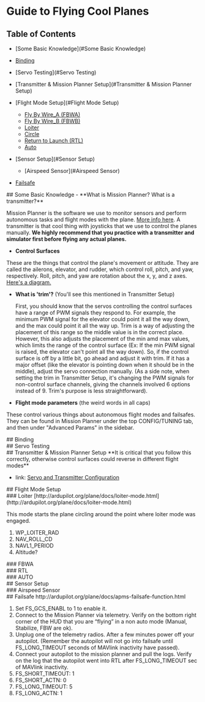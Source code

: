 # Guide to Flying Cool Planes
## Table of Contents
- [Some Basic Knowledge](#Some Basic Knowledge)
- [Binding](#Binding)
- [Servo Testing](#Servo Testing)
- [Transmitter & Mission Planner Setup](#Transmitter & Mission Planner Setup)
- [Flight Mode Setup](#Flight Mode Setup)
  - [Fly By Wire_A (FBWA)](#FBWA)
  - [Fly By Wire_B (FBWB)](#FBWB)
  - [Loiter](#Loiter)
  - [Circle](#Circle)
  - [Return to Launch (RTL)](#RTL)
  - [Auto](#Auto)

- [Sensor Setup](#Sensor Setup)
  - [Airspeed Sensor](#Airspeed Sensor)
- [Failsafe](#Failsafe)

<div id='Some Basic Knowledge'/>
## Some Basic Knowledge
- **What is Mission Planner? What is a transmitter?**

 Mission Planner is the software we use to monitor sensors and perform autonomous tasks and flight modes with the plane. [More info here](http://ardupilot.org/planner/docs/mission-planner-overview.html). A transmitter is that cool thing with joysticks that we use to control the planes manually. **We highly recommend that you practice with a transmitter and simulator first before flying any actual planes.**
- **Control Surfaces**

 These are the things that control the plane's movement or attitude. They are called the ailerons, elevator, and rudder, which control roll, pitch, and yaw, respectively. Roll, pitch, and yaw are rotation about the x, y, and z axes. [Here's a diagram.](https://upload.wikimedia.org/wikipedia/commons/thumb/c/c1/Yaw_Axis_Corrected.svg/2000px-Yaw_Axis_Corrected.svg.png)
- **What is 'trim'?** (You'll see this mentioned in Transmitter Setup)

  First, you should know that the servos controlling the control surfaces have a range of PWM signals they respond to. For example, the minimum PWM signal for the elevator could point it all the way down, and the max could point it all the way up. Trim is a way of adjusting the placement of this range so the middle value is in the correct place. However, this also adjusts the placement of the min amd max values, which limits the range of the control surface (Ex: If the min PWM signal is raised, the elevator can't point all the way down). So, if the control surface is off by a little bit, go ahead and adjust it with trim. If it has a major offset (like the elevator is pointing down when it should be in the middle), adjust the servo connection manually. (As a side note, when setting the trim in Transmitter Setup, it's changing the PWM signals for non-control surface channels, giving the channels involved 6 options instead of 9. Trim's purpose is less straightforward).

- **Flight mode parameters** (the weird words in all caps) 

 These control various things about autonomous flight modes and failsafes. They can be found in Mission Planner under the top CONFIG/TUNING tab, and then under "Advanced Params" in the sidebar.

<div id='Binding'/>
## Binding

<div id='Servo Testing'/>
## Servo Testing

<div id='Transmitter & Mission Planner Setup'/>
## Transmitter & Mission Planner Setup
**It is critical that you follow this correctly, otherwise control surfaces could reverse in different flight modes**

- link: [Servo and Transmitter Configuration](http://ardupilot.org/plane/docs/reversing-servos-and-setting-normalelevon-mode.html)

<div id='Flight Mode Setup'/>
## Flight Mode Setup
<div id='Loiter'/>
### Loiter
[http://ardupilot.org/plane/docs/loiter-mode.html](http://ardupilot.org/plane/docs/loiter-mode.html)

This mode starts the plane circling around the point where loiter mode was engaged.

1. WP_LOITER_RAD
2. NAV_ROLL_CD
3. NAVL1_PERIOD
4. Altitude?

<div id='FBWA'/>
### FBWA
<div id='RTL'/>
### RTL
<div id='AUTO'/>
### AUTO

<div id='Sensor Setup'/>
## Sensor Setup
<div id='Airspeed Sensor'/>
### Airspeed Sensor

<div id='Failsafe'/>
## Failsafe
http://ardupilot.org/plane/docs/apms-failsafe-function.html

1. Set FS_GCS_ENABL to 1 to enable it.
2. Connect to the Mission Planner via telemetry. Verify on the bottom right corner of the HUD that you are “flying” in a non auto mode (Manual, Stabilize, FBW are ok).
3. Unplug one of the telemetry radios. After a few minutes power off your autopilot. (Remember the autopilot will not go into failsafe until FS_LONG_TIMEOUT seconds of MAVlink inactivity have passed).
4. Connect your autopilot to the mission planner and pull the logs. Verify on the log that the autopilot went into RTL after FS_LONG_TIMEOUT sec of MAVlink inactivity.
5. FS_SHORT_TIMEOUT: 1
6. FS_SHORT_ACTN: 0
7. FS_LONG_TIMEOUT: 5
8. FS_LONG_ACTN: 1
